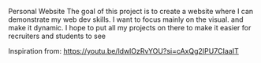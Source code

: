 Personal Website
The goal of this project is to create a website where I can demonstrate my web dev skills.
I want to focus mainly on the visual. and make it dynamic.
I hope to put all my projects on there to make it easier for recruiters and students to see

Inspiration from: https://youtu.be/ldwlOzRvYOU?si=cAxQg2IPU7CIaaIT

